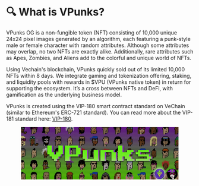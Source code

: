 # 🔍 What is VPunks?

VPunks OG is a non-fungible token (NFT) consisting of 10,000 unique 24x24 pixel images generated by an algorithm, each featuring a punk-style male or female character with random attributes. Although some attributes may overlap, no two NFTs are exactly alike. Additionally, rare attributes such as Apes, Zombies, and Aliens add to the colorful and unique world of NFTs.

Using Vechain's blockchain, VPunks quickly sold out of its limited 10,000 NFTs within 8 days. We integrate gaming and tokenization offering, staking, and liquidity pools with rewards in $VPU (VPunks native token) in return for supporting the ecosystem. It’s a cross between NFTs and DeFi, with gamification as the underlying business model.

VPunks is created using the VIP-180 smart contract standard on VeChain (similar to Ethereum's ERC-721 standard). You can read more about the VIP-181 standard here: [VIP-180](https://vechaininsider.com/vechain/an-overview-of-the-vechain-improvement-proposals-vip/).

<figure><img src="../../.gitbook/assets/image (1).png" alt=""><figcaption></figcaption></figure>
